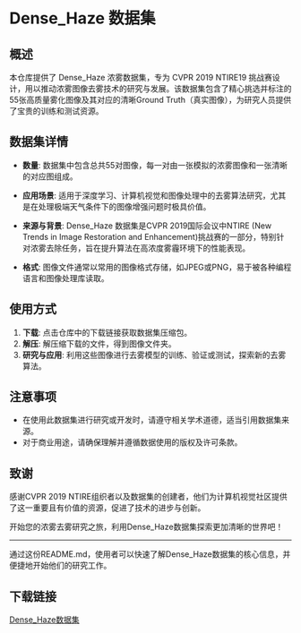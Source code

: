 # Dense_Haze 数据集

## 概述

本仓库提供了 Dense_Haze 浓雾数据集，专为 CVPR 2019 NTIRE19 挑战赛设计，用以推动浓雾图像去雾技术的研究与发展。该数据集包含了精心挑选并标注的55张高质量雾化图像及其对应的清晰Ground Truth（真实图像），为研究人员提供了宝贵的训练和测试资源。

## 数据集详情

- **数量**: 数据集中包含总共55对图像，每一对由一张模拟的浓雾图像和一张清晰的对应图组成。
  
- **应用场景**: 适用于深度学习、计算机视觉和图像处理中的去雾算法研究，尤其是在处理极端天气条件下的图像增强问题时极具价值。

- **来源与背景**: Dense_Haze 数据集是CVPR 2019国际会议中NTIRE (New Trends in Image Restoration and Enhancement)挑战赛的一部分，特别针对浓雾去除任务，旨在提升算法在高浓度雾霾环境下的性能表现。

- **格式**: 图像文件通常以常用的图像格式存储，如JPEG或PNG，易于被各种编程语言和图像处理库读取。

## 使用方式

1. **下载**: 点击仓库中的下载链接获取数据集压缩包。
2. **解压**: 解压缩下载的文件，得到图像文件夹。
3. **研究与应用**: 利用这些图像进行去雾模型的训练、验证或测试，探索新的去雾算法。

## 注意事项

- 在使用此数据集进行研究或开发时，请遵守相关学术道德，适当引用数据集来源。
- 对于商业用途，请确保理解并遵循数据使用的版权及许可条款。

## 致谢

感谢CVPR 2019 NTIRE组织者以及数据集的创建者，他们为计算机视觉社区提供了这一重要且有价值的资源，促进了技术的进步与创新。

开始您的浓雾去雾研究之旅，利用Dense_Haze数据集探索更加清晰的世界吧！

---

通过这份README.md，使用者可以快速了解Dense_Haze数据集的核心信息，并便捷地开始他们的研究工作。

## 下载链接

[Dense_Haze数据集](https://pan.quark.cn/s/e091952cde79)